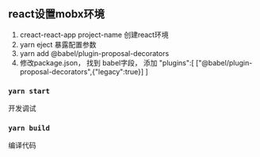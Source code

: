 ## react设置mobx环境

1. creact-react-app project-name 创建react环境
2. yarn eject 暴露配置参数
3. yarn add @babel/plugin-proposal-decorators 
4. 修改package.json， 找到 babel字段， 添加 
"plugins":[
      ["@babel/plugin-proposal-decorators",{"legacy":true}]
    ]

### `yarn start`

开发调试

### `yarn build`

编译代码
